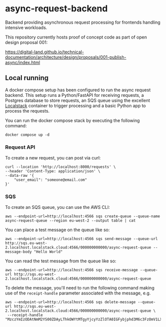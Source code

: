 # async-request-backend

Backend providing asynchronous request processing for frontends handling intensive workloads.

This repository currently hosts proof of concept code as part of open design proposal 001:

https://digital-land.github.io/technical-documentation/architecture/design/proposals/001-publish-async/index.html

## Local running

A docker compose setup has been configured to run the async request backend.  This setup runs a Python/FastAPI for 
receiving requests, a Postgres database to store requests, an SQS queue using the excellent [Localstack](https://www.localstack.cloud/) container
to trigger processing and a basic Python app to process the requests.

You can run the docker compose stack by executing the following command:

```shell
docker compose up -d
```

### Request API

To create a new request, you can post via curl:

```shell
curl --location 'http://localhost:8000/requests' \
--header 'Content-Type: application/json' \
--data-raw '{
    "user_email": "someone@email.com"
}'
```

### SQS

To create an SQS queue, you can use the AWS CLI:

```shell
aws --endpoint-url=http://localhost:4566 sqs create-queue --queue-name async-request-queue --region eu-west-2 --output table | cat
```

You can place a test message on the queue like so:

```shell
aws --endpoint-url=http://localhost:4566 sqs send-message --queue-url http://sqs.eu-west-2.localhost.localstack.cloud:4566/000000000000/async-request-queue --message-body "Hello World"
```

You can read the test message from the queue like so:

```shell
aws --endpoint-url=http://localhost:4566 sqs receive-message --queue-url http://sqs.eu-west-2.localhost.localstack.cloud:4566/000000000000/async-request-queue
```

To delete the message, you'll need to run the following command making use of the `receipt-handle` parameter associated with the message, e.g.

```shell
aws --endpoint-url=http://localhost:4566 sqs delete-message --queue-url http://sqs.eu-west-2.localhost.localstack.cloud:4566/000000000000/async-request-queue \
 --receipt-handle "MzczYmIzODAtNmM2YS00ZDAyLThkOWYtMTgyYjcyYzZlOTA0IGFybjphd3M6c3FzOmV1LXdlc3QtMjowMDAwMDAwMDAwMDA6YXN5bmMtcmVxdWVzdC1xdWV1ZSBhMjk1ZGVhNi1jNGI2LTQ5ZDQtODEyNC0yNjMwMjFhOWZlOTMgMTcwNzgzNzc1My43NzMzOTk4"
```